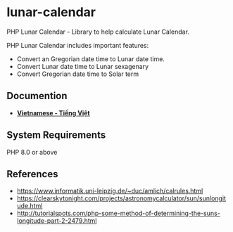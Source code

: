 # lunar-calendar
PHP Lunar Calendar - Library to help calculate Lunar Calendar.

PHP Lunar Calendar includes important features:
- Convert an Gregorian date time to Lunar date time.
- Convert Lunar date time to Lunar sexagenary
- Convert Gregorian date time to Solar term

## Documention
- **[Vietnamese - Tiếng Việt](/docs/Vietnamese)**


## System Requirements
PHP 8.0 or above

## References
- https://www.informatik.uni-leipzig.de/~duc/amlich/calrules.html
- https://clearskytonight.com/projects/astronomycalculator/sun/sunlongitude.html
- http://tutorialspots.com/php-some-method-of-determining-the-suns-longitude-part-2-2479.html
